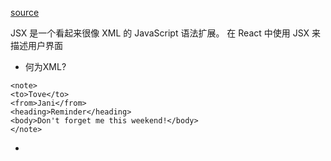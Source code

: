 [source](https://www.runoob.com/react/react-jsx.html)

JSX 是一个看起来很像 XML 的 JavaScript 语法扩展。
在 React 中使用 JSX 来描述用户界面
- 何为XML?
```
<note>
<to>Tove</to>
<from>Jani</from>
<heading>Reminder</heading>
<body>Don't forget me this weekend!</body>
</note>
```

- 